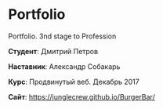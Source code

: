 # Portfolio
Portfolio. 3nd stage to Profession

**Студент**: Дмитрий Петров

**Наставник**: Александр Собакарь

**Курс**: Продвинутый веб. Декабрь 2017

**Сайт**: https://junglecrew.github.io/BurgerBar/